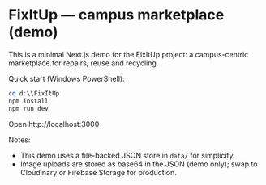 # FixItUp — campus marketplace (demo)

This is a minimal Next.js demo for the FixItUp project: a campus-centric marketplace for repairs, reuse and recycling.

Quick start (Windows PowerShell):

```powershell
cd d:\\FixItUp
npm install
npm run dev
```

Open http://localhost:3000

Notes:
- This demo uses a file-backed JSON store in `data/` for simplicity.
- Image uploads are stored as base64 in the JSON (demo only); swap to Cloudinary or Firebase Storage for production.
